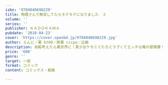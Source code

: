 ```yaml
---
isbn: '9784040698229'
title: 物理さんで無双してたらモテモテになりました　３
volume: ''
series: ''
publisher: ＫＡＤＯＫＡＷＡ
pubdate: '2018-04-23'
cover: 'https://cover.openbd.jp/9784040698229.jpg'
author: えんど／著 kt60／原著 cccpo／企画
description: 自殺考えたら異世界に！美少女ケモミミたちとラブくてエッチな俺の冒険譚！
price: '600'
genre: ''
target: 一般
format: コミック
content: コミックス・劇画

---
```

